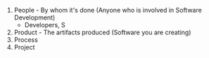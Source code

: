 1. People - By whom it's done (Anyone who is involved in Software Development)
	- Developers, S
1. Product - The artifacts produced (Software you are creating)
2. Process
3. Project